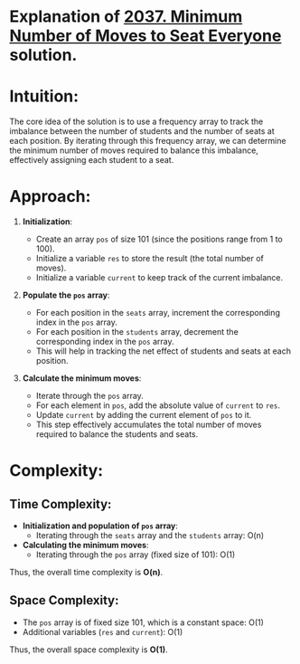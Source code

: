 # Explanation of [2037. Minimum Number of Moves to Seat Everyone](https://leetcode.com/problems/minimum-number-of-moves-to-seat-everyone/description/?envType=daily-question&envId=2024-06-13) solution.

# Intuition:
The core idea of the solution is to use a frequency array to track the imbalance between the number of students and the number of seats at each position. By iterating through this frequency array, we can determine the minimum number of moves required to balance this imbalance, effectively assigning each student to a seat.

# Approach:

1. **Initialization**:
   - Create an array `pos` of size 101 (since the positions range from 1 to 100).
   - Initialize a variable `res` to store the result (the total number of moves).
   - Initialize a variable `current` to keep track of the current imbalance.

2. **Populate the `pos` array**:
   - For each position in the `seats` array, increment the corresponding index in the `pos` array.
   - For each position in the `students` array, decrement the corresponding index in the `pos` array.
   - This will help in tracking the net effect of students and seats at each position.

3. **Calculate the minimum moves**:
   - Iterate through the `pos` array.
   - For each element in `pos`, add the absolute value of `current` to `res`.
   - Update `current` by adding the current element of `pos` to it.
   - This step effectively accumulates the total number of moves required to balance the students and seats.

# Complexity:

## Time Complexity:
- **Initialization and population of `pos` array**: 
  - Iterating through the `seats` array and the `students` array: O(n)
- **Calculating the minimum moves**:
  - Iterating through the `pos` array (fixed size of 101): O(1)

Thus, the overall time complexity is **O(n)**.

## Space Complexity:
- The `pos` array is of fixed size 101, which is a constant space: O(1)
- Additional variables (`res` and `current`): O(1)

Thus, the overall space complexity is **O(1)**.
